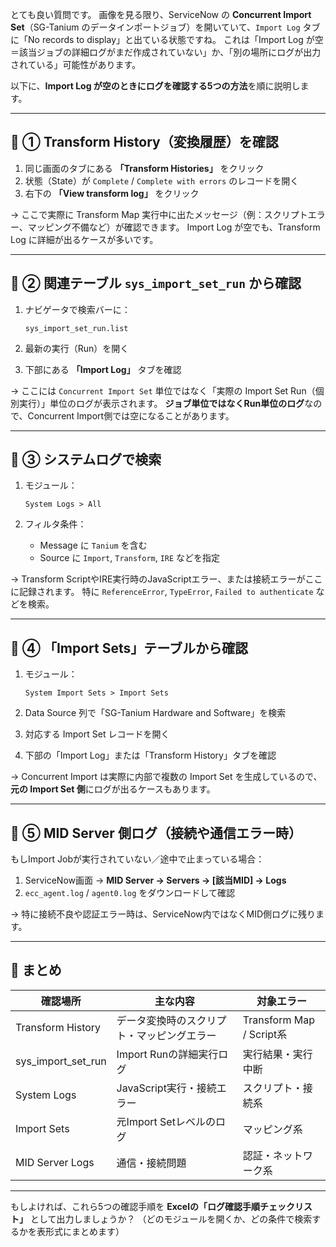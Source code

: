 とても良い質問です。
画像を見る限り、ServiceNow の **Concurrent Import Set**（SG-Tanium のデータインポートジョブ）を開いていて、`Import Log` タブに「No records to display」と出ている状態ですね。
これは「Import Log が空＝該当ジョブの詳細ログがまだ作成されていない」か、「別の場所にログが出力されている」可能性があります。

以下に、**Import Log が空のときにログを確認する5つの方法**を順に説明します。

---

## 🧭 ① Transform History（変換履歴）を確認

1. 同じ画面のタブにある **「Transform Histories」** をクリック
2. 状態（State）が `Complete` / `Complete with errors` のレコードを開く
3. 右下の **「View transform log」** をクリック

→ ここで実際に Transform Map 実行中に出たメッセージ（例：スクリプトエラー、マッピング不備など）が確認できます。
Import Log が空でも、Transform Log に詳細が出るケースが多いです。

---

## 🧭 ② 関連テーブル `sys_import_set_run` から確認

1. ナビゲータで検索バーに：

   ```
   sys_import_set_run.list
   ```
2. 最新の実行（Run）を開く
3. 下部にある **「Import Log」** タブを確認

→ ここには `Concurrent Import Set` 単位ではなく「実際の Import Set Run（個別実行）」単位のログが表示されます。
**ジョブ単位ではなくRun単位のログ**なので、Concurrent Import側では空になることがあります。

---

## 🧭 ③ システムログで検索

1. モジュール：

   ```
   System Logs > All
   ```
2. フィルタ条件：

   * Message に `Tanium` を含む
   * Source に `Import`, `Transform`, `IRE` などを指定

→ Transform ScriptやIRE実行時のJavaScriptエラー、または接続エラーがここに記録されます。
特に `ReferenceError`, `TypeError`, `Failed to authenticate` などを検索。

---

## 🧭 ④ 「Import Sets」テーブルから確認

1. モジュール：

   ```
   System Import Sets > Import Sets
   ```
2. Data Source 列で「SG-Tanium Hardware and Software」を検索
3. 対応する Import Set レコードを開く
4. 下部の「Import Log」または「Transform History」タブを確認

→ Concurrent Import は実際に内部で複数の Import Set を生成しているので、
**元の Import Set 側**にログが出るケースもあります。

---

## 🧭 ⑤ MID Server 側ログ（接続や通信エラー時）

もしImport Jobが実行されていない／途中で止まっている場合：

1. ServiceNow画面 → **MID Server → Servers → [該当MID] → Logs**
2. `ecc_agent.log` / `agent0.log` をダウンロードして確認

→ 特に接続不良や認証エラー時は、ServiceNow内ではなくMID側ログに残ります。

---

## 🧩 まとめ

| 確認場所               | 主な内容                  | 対象エラー                   |
| ------------------ | --------------------- | ----------------------- |
| Transform History  | データ変換時のスクリプト・マッピングエラー | Transform Map / Script系 |
| sys_import_set_run | Import Runの詳細実行ログ     | 実行結果・実行中断               |
| System Logs        | JavaScript実行・接続エラー    | スクリプト・接続系               |
| Import Sets        | 元Import Setレベルのログ     | マッピング系                  |
| MID Server Logs    | 通信・接続問題               | 認証・ネットワーク系              |

---

もしよければ、これら5つの確認手順を **Excelの「ログ確認手順チェックリスト」** として出力しましょうか？
（どのモジュールを開くか、どの条件で検索するかを表形式にまとめます）
